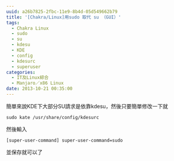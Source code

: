 ```yaml
---
uuid: a26b7825-2fbc-11e9-8b4d-05d549662b79
title: '[Chakra/Linux]用sudo 取代 su （GUI）'
tags:
  - Chakra Linux
  - sudo
  - su
  - kdesu
  - KDE
  - config
  - kdesurc
  - superuser
categories:
  - IT及Linux綜合
  - Manjaro／x86 Linux
date: 2013-10-21 00:35:00
---
```


簡單來說KDE下大部分SU請求是依靠kdesu，然後只要簡單修改一下就

`sudo kate /usr/share/config/kdesurc`

然後輸入

`[super-user-command]
super-user-command=sudo `

並保存就可以了

